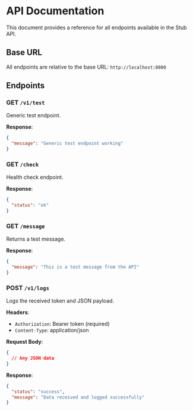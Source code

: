 # API Documentation

This document provides a reference for all endpoints available in the Stub API.

## Base URL

All endpoints are relative to the base URL: `http://localhost:8000`

## Endpoints

### GET `/v1/test`

Generic test endpoint.

**Response**:
```json
{
  "message": "Generic test endpoint working"
}
```

### GET `/check`

Health check endpoint.

**Response**:
```json
{
  "status": "ok"
}
```

### GET `/message`

Returns a test message.

**Response**:
```json
{
  "message": "This is a test message from the API"
}
```

### POST `/v1/logs`

Logs the received token and JSON payload.

**Headers**:
- `Authorization`: Bearer token (required)
- `Content-Type`: application/json

**Request Body**:
```json
{
  // Any JSON data
}
```

**Response**:
```json
{
  "status": "success",
  "message": "Data received and logged successfully"
}
```